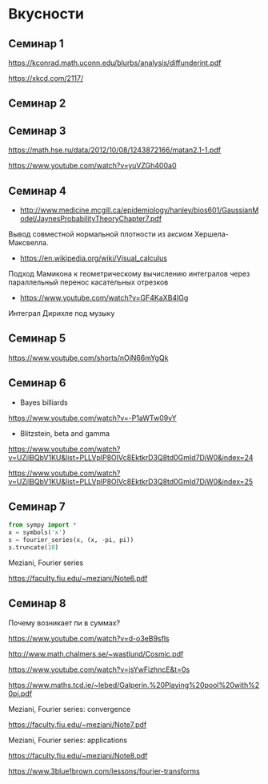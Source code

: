 # Вкусности

## Семинар 1

https://kconrad.math.uconn.edu/blurbs/analysis/diffunderint.pdf

https://xkcd.com/2117/
## Семинар 2


## Семинар 3

https://math.hse.ru/data/2012/10/08/1243872166/matan2.1-1.pdf

https://www.youtube.com/watch?v=yuVZGh400a0

## Семинар 4

* http://www.medicine.mcgill.ca/epidemiology/hanley/bios601/GaussianModel/JaynesProbabilityTheoryChapter7.pdf

Вывод совместной нормальной плотности из аксиом Хершела-Максвелла.

* https://en.wikipedia.org/wiki/Visual_calculus

Подход Мамикона к геометрическому вычислению интегралов через параллельный перенос касательных отрезков

* https://www.youtube.com/watch?v=GF4KaXB4IGg

Интеграл Дирихле под музыку


## Семинар 5

https://www.youtube.com/shorts/nOjN66mYgQk

## Семинар 6

* Bayes billiards

https://www.youtube.com/watch?v=-P1aWTw09yY

* Blitzstein, beta and gamma

https://www.youtube.com/watch?v=UZjlBQbV1KU&list=PLLVplP8OIVc8EktkrD3Q8td0GmId7DjW0&index=24

https://www.youtube.com/watch?v=UZjlBQbV1KU&list=PLLVplP8OIVc8EktkrD3Q8td0GmId7DjW0&index=25

## Семинар 7

```py
from sympy import *
x = symbols('x')
s = fourier_series(x, (x, -pi, pi))
s.truncate(10)
```

Meziani, Fourier series

https://faculty.fiu.edu/~meziani/Note6.pdf

## Семинар 8

Почему возникает пи в суммах?

https://www.youtube.com/watch?v=d-o3eB9sfls

http://www.math.chalmers.se/~wastlund/Cosmic.pdf

https://www.youtube.com/watch?v=jsYwFizhncE&t=0s

https://www.maths.tcd.ie/~lebed/Galperin.%20Playing%20pool%20with%20pi.pdf


Meziani, Fourier series: convergence

https://faculty.fiu.edu/~meziani/Note7.pdf

Meziani, Fourier series: applications

https://faculty.fiu.edu/~meziani/Note8.pdf


https://www.3blue1brown.com/lessons/fourier-transforms




